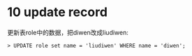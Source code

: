 # 10 update record

更新表role中的数据，把diwen改成liudiwen:

```
> UPDATE role set name = 'liudiwen' WHERE name = 'diwen';
```
